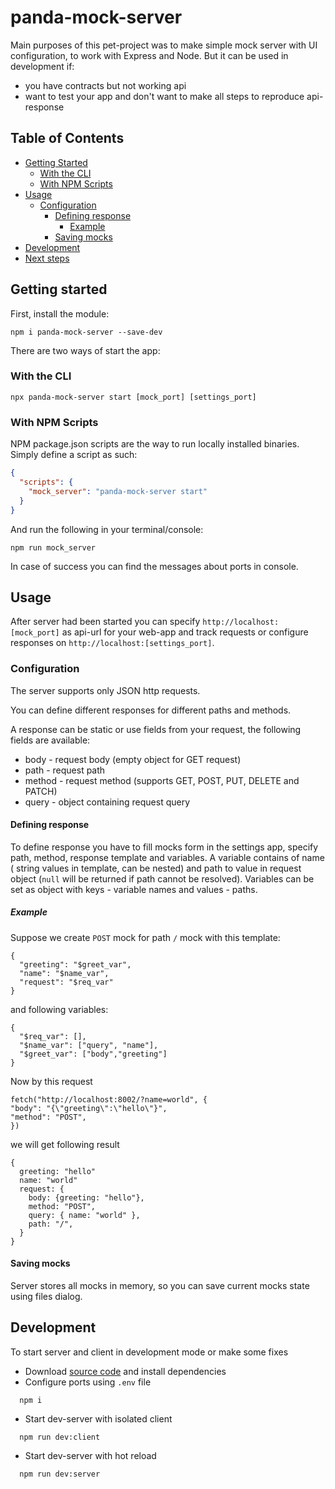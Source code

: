# panda-mock-server
Main purposes of this pet-project was to make simple mock server with UI configuration,
to work with Express and Node. But it can be used in development if:
- you have contracts but not working api
- want to test your app and don't want to make all steps to reproduce api-response

## Table of Contents

- [Getting Started](#getting-started)
  - [With the CLI](#with-the-cli)
  - [With NPM Scripts](#with-npm-scripts)
- [Usage](#usage)
  - [Configuration](#configuration)
    - [Defining response](#defining-response)
      - [Example](#example) 
    - [Saving mocks](#saving-mocks)
- [Development](#development)
- [Next steps](#next-steps)


## Getting started

First, install the module:

```console
npm i panda-mock-server --save-dev 
```

There are two ways of start the app:

### With the CLI

```console
npx panda-mock-server start [mock_port] [settings_port]
```

### With NPM Scripts

NPM package.json scripts are the way to run locally installed binaries.
Simply define a script as such:

```json
{
  "scripts": {
    "mock_server": "panda-mock-server start"
  }
}
```

And run the following in your terminal/console:

```console
npm run mock_server
```

In case of success you can find the messages about ports in console. 

## Usage
After server had been started you can specify `http://localhost:[mock_port]` as api-url 
for your web-app and track requests or configure responses on `http://localhost:[settings_port]`.

### Configuration

The server supports only JSON http requests.

You can define different responses for different paths and methods.

A response can be static or use fields from your request, the following fields are available:
- body - request body (empty object for GET request)
- path - request path
- method - request method (supports GET, POST, PUT, DELETE and PATCH)
- query - object containing request query

#### Defining response
To define response you have to fill mocks form in the settings app, specify path, method, response template and variables.
A variable contains of name ( string values in template, can be nested) and path to value in request object (`null` will be returned if path cannot be resolved).
Variables can be set as object with keys - variable names and values - paths.
##### Example
Suppose we create `POST` mock for path `/` mock with this template:

```
{
  "greeting": "$greet_var",
  "name": "$name_var",
  "request": "$req_var"
}
```
and following variables:
```
{
  "$req_var": [],
  "$name_var": ["query", "name"],
  "$greet_var": ["body","greeting"]
}
```
Now by this request
```
fetch("http://localhost:8002/?name=world", {
"body": "{\"greeting\":\"hello\"}",
"method": "POST",
})
```
we will get following result
```
{
  greeting: "hello"
  name: "world"
  request: {
    body: {greeting: "hello"},
    method: "POST",
    query: { name: "world" },
    path: "/",
  }
}
```

#### Saving mocks
Server stores all mocks in memory, so you can save current mocks state using files dialog.


## Development
To start server and client in development mode or make some fixes
- Download [source code](https://github.com/AdorableRedPanda/panda-mock-server) and  install dependencies
- Configure ports using `.env` file
```console
  npm i
```
- Start dev-server with isolated client
```console
  npm run dev:client
```
- Start dev-server with hot reload
```console
  npm run dev:server
```
